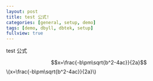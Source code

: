 ```yaml
---
layout: post
title: test 公式!
categories: [general, setup, demo]
tags: [demo, dbyll, dbtek, setup]
fullview: true
---
```




test 公式 

<script type="text/javascript" src="http://cdn.mathjax.org/mathjax/latest/MathJax.js?config=default"></script>


$$x=\frac{-b\pm\sqrt{b^2-4ac}}{2a}$$
\\(x=\frac{-b\pm\sqrt{b^2-4ac}}{2a}\\)